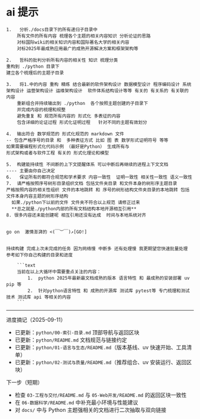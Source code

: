 # ai 提示

```text
1.   分析./docs目录下的所有递归子目录中  
    所有文件的所有内容 梳理各个主题的相关内容知识 分析论证的思路  
    对标国际wiki的相关知识内容和国际著名大学的相关内容
    对标2025年最成熟应用最广的成熟开源解决方案和框架架构等

2.   哲科的批判分析所有内容的相关性 知识 梳理分类 
重构到 ./python 目录下
建立各个梳理后的主题子目录  

3.   将1.中的内容 重构 精练 结合最新的软件架构设计 数据模型设计 程序编码设计 系统架构设计 运营架构设计 运维架构设计  软件体系结构设计等等 有关的 有关系的 有关联的 内容 
    重新组合并持续输出到 ./python  各个按照主题创建的子目录下 
    并完成内容的梳理和规整 
    避免重复 和 规范所有内容的 形式化 多表征的内容 
    包含详细的论证过程 形式化证明过程   针对不同的主题有效划分 

4.  输出符合 数学规范的 形式化规范的 markdown 文件 
-- 包含严格序号的目录 和  多种表征方式 比如 图 表 数学形式证明符号 等等
如果需要编程形式化代码示例 （最好是Python） 生成所有与
形式架构或者与软件工程 有关的 形式化理论和模型

5.  构建能持续性 不间断的上下文提醒体系 可以中断后再继续的进程上下文文档 
---- 主要由你自己决定
6.   保证所有的都符合规范和学术要求 内容一致性  证明一致性 相关性一致性 语义一致性
7.  请严格按照序号树形目录组织文档 包括文件夹目录 和文件本身的树形序主题目录
严格按照内容的相关性组织 文件的本地跳转 和 序号的树形结构文件夹目录的本地跳转 包括文件本身内容主题的树形序结构 
  如果./python下以前的文件 文件夹不符合以上规范 请修正过来  
  **总之就是./python内部的所有文档结构本地开源相互引用**
8. 很多内容还未能创建呢 相互引用还没有达成  时间与本地系统对齐


go on  激情澎湃的 <(￣︶￣)↗[GO!]   

 
持续构建 完成上次未完成的任务 因为网络慢 中断多 还有处理慢 我更期望您快速批量处理  
参考如下你自己构建的目录和进度

    ```text
    当前在以上大循环中需要重点关注的内容： 
        1.  python 2025年最新最文档成熟的版本 语言特性 和 最成熟的安装部署 uv pip 等
        2.  针对python语言特性 和 成熟的开源库 测试库 pytest等 专门梳理和测试技术 测试库 api 等相关的内容
    ```
```

---

进度摘记（2025-09-11）

- 已更新：`python/00-索引-目录.md` 顶部导航与返回区块
- 已更新：`python/README.md` 文档规范与链接约定
- 已更新：`python/01-语言与生态/README.md`（版本基线、uv 快速开始、工具清单）
- 已更新：`python/02-测试与质量/README.md`（推荐组合、uv 安装运行、返回区块）

下一步（短期）

- 检查 `03-工程与交付/README.md` 与 `05-Web开发/README.md` 的返回区块一致性
- 在 `06-数据科学/README.md` 中补充最小环境与性能建议
- 对 `docs/` 中与 Python 主题强相关的文档进行二次抽取与双向链接
